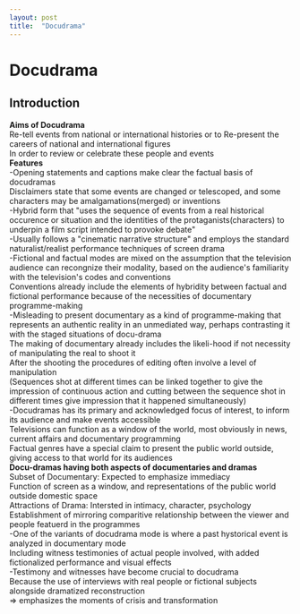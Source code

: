 ```yaml
---
layout: post
title:  "Docudrama"
---
```

# Docudrama
## Introduction
**Aims of Docudrama** <br/>
Re-tell events from national or international histories or to Re-present the careers of national and international figures <br/>
In order to review or celebrate these people and events <br/>
**Features** <br/>
-Opening statements and captions make clear the factual basis of docudramas <br/>
Disclaimers state that some events are changed or telescoped, and some characters may be amalgamations(merged) or inventions <br/>
-Hybrid form that "uses the sequence of events from a real historical occurence or situation and the identities of the protaganists(characters) to underpin a film script intended to provoke debate" <br/>
-Usually follows a "cinematic narrative structure" and employs the standard naturalist/realist performance techniques of screen drama <br/>
-Fictional and factual modes are mixed on the assumption that the television audience can recongnize their modality, based on the audience's familiarity with the television's codes and conventions <br/>
Conventions already include the elements of hybridity between factual and fictional performance because of the necessities of documentary programme-making <br/>
-Misleading to present documentary as a kind of programme-making that represents an authentic reality in an unmediated way, perhaps contrasting it with the staged situations of docu-drama <br/>
The making of documentary already includes the likeli-hood if not necessity of manipulating the real to shoot it <br/>
After the shooting the procedures of editing often involve a level of manipulation <br/>
(Sequences shot at different times can be linked together to give the impression of continuous action and cutting between the sequence shot in different times give impression that it happened simultaneously) <br/>
-Docudramas has its primary and acknowledged focus of interest, to inform its audience and make events accessible <br/>
Televisions can function as a window of the world, most obviously in news, current affairs and documentary programming <br/>
Factual genres have a special claim to present the public world outside, giving access to that world for its audiences <br/>
**Docu-dramas having both aspects of documentaries and dramas** <br/>
Subset of Documentary: Expected to emphasize immediacy <br/>
Function of screen as a window, and representations of the public world outside domestic space <br/>
Attractions of Drama: Intersted in intimacy, character, psychology <br/>
Establishment of mirroring comparitive relationship between the viewer and people featuerd in the programmes <br/>
-One of the variants of docudrama mode is where a past hystorical event is analyzed in documentary mode <br/>
Including witness testimonies of actual people involved, with added fictionalized performance and visual effects <br/>
-Testimony and witnesses have become crucial to docudrama <br/>
Because the use of interviews with real people or fictional subjects alongside dramatized reconstruction <br/> 
=> emphasizes the moments of crisis and transformation <br/>
